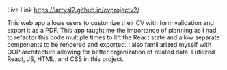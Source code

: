 Live Link
https://larrysl2.github.io/cvprojectv2/



This web app allows users to customize their CV with form validation and export it as a PDF. This app taught me the importance of planning as I had to refactor this code multiple times to lift the React state and allow separate components to be rendered and exported. I also familiarized myself with OOP architecture allowing for better organization of related data. I utilized React, JS, HTML, and CSS in this project.
